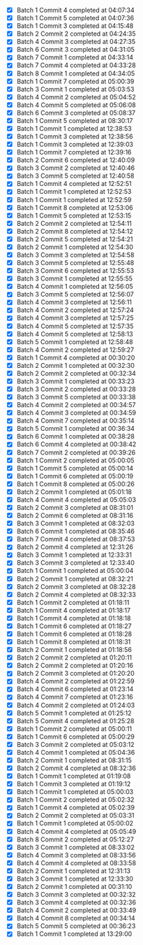 - [x] Batch 1 Commit 4 completed at 04:07:34
- [x] Batch 1 Commit 5 completed at 04:07:36
- [x] Batch 1 Commit 3 completed at 04:15:48
- [x] Batch 2 Commit 2 completed at 04:24:35
- [x] Batch 4 Commit 3 completed at 04:27:35
- [x] Batch 6 Commit 3 completed at 04:31:05
- [x] Batch 7 Commit 1 completed at 04:33:14
- [x] Batch 7 Commit 4 completed at 04:33:28
- [x] Batch 8 Commit 1 completed at 04:34:05
- [x] Batch 1 Commit 7 completed at 05:00:39
- [x] Batch 3 Commit 1 completed at 05:03:53
- [x] Batch 4 Commit 2 completed at 05:04:52
- [x] Batch 4 Commit 5 completed at 05:06:08
- [x] Batch 6 Commit 3 completed at 05:08:37
- [x] Batch 1 Commit 5 completed at 08:30:17
- [x] Batch 1 Commit 1 completed at 12:38:53
- [x] Batch 1 Commit 3 completed at 12:38:56
- [x] Batch 1 Commit 3 completed at 12:39:03
- [x] Batch 1 Commit 7 completed at 12:39:16
- [x] Batch 2 Commit 6 completed at 12:40:09
- [x] Batch 3 Commit 2 completed at 12:40:46
- [x] Batch 3 Commit 5 completed at 12:40:58
- [x] Batch 1 Commit 4 completed at 12:52:51
- [x] Batch 1 Commit 1 completed at 12:52:53
- [x] Batch 1 Commit 1 completed at 12:52:59
- [x] Batch 1 Commit 8 completed at 12:53:06
- [x] Batch 1 Commit 5 completed at 12:53:15
- [x] Batch 2 Commit 2 completed at 12:54:11
- [x] Batch 2 Commit 8 completed at 12:54:12
- [x] Batch 2 Commit 5 completed at 12:54:21
- [x] Batch 2 Commit 1 completed at 12:54:30
- [x] Batch 3 Commit 3 completed at 12:54:58
- [x] Batch 3 Commit 5 completed at 12:55:48
- [x] Batch 3 Commit 6 completed at 12:55:53
- [x] Batch 3 Commit 1 completed at 12:55:55
- [x] Batch 4 Commit 1 completed at 12:56:05
- [x] Batch 3 Commit 5 completed at 12:56:07
- [x] Batch 4 Commit 3 completed at 12:56:11
- [x] Batch 4 Commit 2 completed at 12:57:24
- [x] Batch 4 Commit 3 completed at 12:57:25
- [x] Batch 4 Commit 5 completed at 12:57:35
- [x] Batch 4 Commit 5 completed at 12:58:13
- [x] Batch 5 Commit 1 completed at 12:58:48
- [x] Batch 4 Commit 2 completed at 12:59:27
- [x] Batch 1 Commit 4 completed at 00:30:20
- [x] Batch 2 Commit 1 completed at 00:32:30
- [x] Batch 2 Commit 2 completed at 00:32:34
- [x] Batch 3 Commit 1 completed at 00:33:23
- [x] Batch 3 Commit 2 completed at 00:33:28
- [x] Batch 3 Commit 5 completed at 00:33:38
- [x] Batch 4 Commit 2 completed at 00:34:57
- [x] Batch 4 Commit 3 completed at 00:34:59
- [x] Batch 4 Commit 7 completed at 00:35:14
- [x] Batch 5 Commit 1 completed at 00:36:34
- [x] Batch 6 Commit 1 completed at 00:38:28
- [x] Batch 6 Commit 4 completed at 00:38:42
- [x] Batch 7 Commit 2 completed at 00:39:26
- [x] Batch 1 Commit 2 completed at 05:00:05
- [x] Batch 1 Commit 5 completed at 05:00:14
- [x] Batch 1 Commit 6 completed at 05:00:19
- [x] Batch 1 Commit 8 completed at 05:00:26
- [x] Batch 2 Commit 1 completed at 05:01:18
- [x] Batch 4 Commit 4 completed at 05:05:03
- [x] Batch 2 Commit 3 completed at 08:31:01
- [x] Batch 2 Commit 6 completed at 08:31:16
- [x] Batch 3 Commit 1 completed at 08:32:03
- [x] Batch 6 Commit 1 completed at 08:35:46
- [x] Batch 7 Commit 4 completed at 08:37:53
- [x] Batch 2 Commit 4 completed at 12:31:26
- [x] Batch 3 Commit 1 completed at 12:33:31
- [x] Batch 3 Commit 3 completed at 12:33:40
- [x] Batch 1 Commit 1 completed at 05:00:04
- [x] Batch 2 Commit 1 completed at 08:32:21
- [x] Batch 2 Commit 3 completed at 08:32:28
- [x] Batch 2 Commit 4 completed at 08:32:33
- [x] Batch 1 Commit 2 completed at 01:18:11
- [x] Batch 1 Commit 4 completed at 01:18:17
- [x] Batch 1 Commit 4 completed at 01:18:18
- [x] Batch 1 Commit 6 completed at 01:18:27
- [x] Batch 1 Commit 6 completed at 01:18:28
- [x] Batch 1 Commit 8 completed at 01:18:31
- [x] Batch 2 Commit 1 completed at 01:18:56
- [x] Batch 2 Commit 2 completed at 01:20:11
- [x] Batch 2 Commit 2 completed at 01:20:16
- [x] Batch 2 Commit 3 completed at 01:20:20
- [x] Batch 4 Commit 2 completed at 01:22:59
- [x] Batch 4 Commit 6 completed at 01:23:14
- [x] Batch 4 Commit 7 completed at 01:23:16
- [x] Batch 4 Commit 2 completed at 01:24:03
- [x] Batch 5 Commit 1 completed at 01:25:12
- [x] Batch 5 Commit 4 completed at 01:25:28
- [x] Batch 1 Commit 2 completed at 05:00:11
- [x] Batch 1 Commit 6 completed at 05:00:29
- [x] Batch 3 Commit 2 completed at 05:03:12
- [x] Batch 4 Commit 1 completed at 05:04:36
- [x] Batch 2 Commit 1 completed at 08:31:15
- [x] Batch 2 Commit 4 completed at 08:32:36
- [x] Batch 1 Commit 1 completed at 01:19:08
- [x] Batch 1 Commit 3 completed at 01:19:12
- [x] Batch 1 Commit 1 completed at 05:00:03
- [x] Batch 1 Commit 2 completed at 05:02:32
- [x] Batch 1 Commit 4 completed at 05:02:39
- [x] Batch 2 Commit 2 completed at 05:03:31
- [x] Batch 1 Commit 1 completed at 05:00:02
- [x] Batch 4 Commit 4 completed at 05:05:49
- [x] Batch 8 Commit 2 completed at 05:12:27
- [x] Batch 3 Commit 1 completed at 08:33:02
- [x] Batch 4 Commit 3 completed at 08:33:56
- [x] Batch 4 Commit 4 completed at 08:33:58
- [x] Batch 2 Commit 1 completed at 12:31:13
- [x] Batch 3 Commit 1 completed at 12:33:30
- [x] Batch 2 Commit 1 completed at 00:31:10
- [x] Batch 3 Commit 3 completed at 00:32:32
- [x] Batch 3 Commit 4 completed at 00:32:36
- [x] Batch 4 Commit 2 completed at 00:33:49
- [x] Batch 4 Commit 8 completed at 00:34:14
- [x] Batch 5 Commit 5 completed at 00:36:23
- [x] Batch 1 Commit 1 completed at 13:29:00
